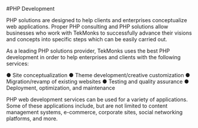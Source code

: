 #PHP Development

PHP solutions are designed to help clients and enterprises conceptualize web applications. Proper PHP consulting and PHP solutions allow businesses who work with TekMonks to successfully advance their visions and concepts into specific steps which can be easily carried out.

As a leading PHP solutions provider, TekMonks uses the best PHP development in order to help enterprises and clients with the following services:

● Site conceptualization
● Theme development/creative customization
● Migration/revamp of existing websites
● Testing and quality assurance
● Deployment, optimization, and maintenance

PHP web development services can be used for a variety of applications. Some of these applications include, but are not limited to content management systems, e-commerce, corporate sites, social networking platforms, and more.